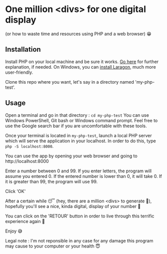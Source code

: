 # One million \<divs> for one digital display

(or how to waste time and resources using PHP and a web browser) 😁

## Installation

Install PHP on your local machine and be sure it works. [Go here](https://www.php.net/manual/en/install.php) for further explanation, if needed. On Windows, you can [install Laragon](https://laragon.org/docs/install.html), much more user-friendly.

Clone this repo where you want, let's say in a directory named 'my-php-test'.

## Usage

Open a terminal and go in that directory : `cd my-php-test`
You can use Windows PowerShell, Git bash or Windows command prompt.
Feel free to use the Google search bar if you are uncomfortable with these tools.

Once your terminal is located in `my-php-test`, launch a local PHP server which will serve the application in your localhost. In order to do this, type `php -S localhost:8000`.

You can use the app by opening your web browser and going to http://localhost:8000

Enter a number between 0 and 99.
If you enter letters, the program will assume you entered 0.
If the entered number is lower than 0, it will take 0.
If it is greater than 99, the program will use 99.

Click 'OK'

After a certain while 😴 (hey, there are a million \<divs> to generate 😬), hopefully you'll see a nice, kinda digital, display of your number 🤯

You can click on the 'RETOUR' button in order to live through this terrific experience again 🤪

Enjoy 😅

Legal note : I'm not reponsible in any case for any damage this program may cause to your computer or your health 😇